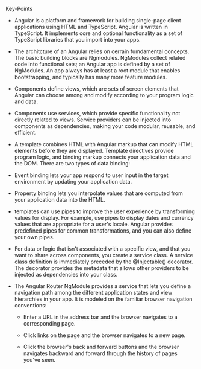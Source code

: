 Key-Points
* Angular is a platform and framework for building single-page client applications using HTML and TypeScript. Angular is written in TypeScript. It implements core and optional functionality as a set of TypeScript libraries that you import into your apps.

* The architcture of an Angular relies on cerrain fumdamental concepts. The basic building blocks are Ngmodules. NgModules collect related code into functional sets; an Angular app is defined by a set of NgModules. An app always has at least a root module that enables bootstrapping, and typically has many more feature modules.

* Components define views, which are sets of screen elements that Angular can choose among and modify according to your program logic and data.

* Components use services, which provide specific functionality not directly related to views. Service providers can be injected into components as dependencies, making your code modular, reusable, and efficient.

* A template combines HTML with Angular markup that can modify HTML elements before they are displayed. Template directives provide program logic, and binding markup connects your application data and the DOM. There are two types of data binding:

* Event binding lets your app respond to user input in the target environment by updating your application data.

* Property binding lets you interpolate values that are computed from your application data into the HTML.

* templates can use pipes to improve the user experience by transforming values for display. For example, use pipes to display dates and currency values that are appropriate for a user's locale. Angular provides predefined pipes for common transformations, and you can also define your own pipes.

* For data or logic that isn't associated with a specific view, and that you want to share across components, you create a service class. A service class definition is immediately preceded by the @Injectable() decorator. The decorator provides the metadata that allows other providers to be injected as dependencies into your class.

* The Angular Router NgModule provides a service that lets you define a navigation path among the different application states and view hierarchies in your app. It is modeled on the familiar browser navigation conventions:

    * Enter a URL in the address bar and the browser navigates to a corresponding page.

    * Click links on the page and the browser navigates to a new page.

    * Click the browser's back and forward buttons and the browser navigates backward and forward through the history of pages you've seen.